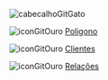 ![cabecalhoGitGato](https://github.com/brunamota/POO/assets/66503956/bf60c4b3-cbc4-4682-800e-a5bdf98690b2)

![iconGitOuro](https://github.com/brunamota/POO/assets/66503956/1e717fea-4ce6-4a93-9002-ad222b03b250) [Poligono](https://github.com/brunamota/POO/tree/main/Poligono)

![iconGitOuro](https://github.com/brunamota/POO/assets/66503956/1e717fea-4ce6-4a93-9002-ad222b03b250) [Clientes](https://github.com/brunamota/POO/tree/main/Clientes)

![iconGitOuro](https://github.com/brunamota/POO/assets/66503956/1e717fea-4ce6-4a93-9002-ad222b03b250) [Relações](https://github.com/brunamota/POO/tree/main/Relacoes)
